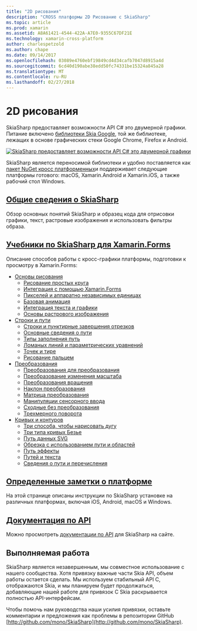 ```yaml
---
title: "2D рисования"
description: "CROSS платформы 2D Рисование с SkiaSharp"
ms.topic: article
ms.prod: xamarin
ms.assetid: A8A61421-4544-422A-A7E0-9355C67DF21E
ms.technology: xamarin-cross-platform
author: charlespetzold
ms.author: chape
ms.date: 09/14/2017
ms.openlocfilehash: 03089e4760ebf19849cd4d34cafb7047d8915a4d
ms.sourcegitcommit: 6cd40d190abe38edd50fc74331be15324a845a28
ms.translationtype: MT
ms.contentlocale: ru-RU
ms.lasthandoff: 02/27/2018
---
```

# <a name="2d-drawing"></a>2D рисования

SkiaSharp предоставляет возможности API C# это двумерной графики. Питание включено [библиотеки Skia Google](http://skia.org), той же библиотеке, лежащих в основе графических стеки Google Chrome, Firefox и Android.

[ ![](images/ide-sml.png "SkiaSharp предоставляет возможности API C# это двумерной графики")](images/ide.png)

SkiaSharp является переносимой библиотеки и удобно поставляется как [пакет NuGet кросс платформенных](https://www.nuget.org/packages/SkiaSharp)и поддерживает следующие платформы готового: macOS, Xamarin.Android и Xamarin.iOS, а также рабочий стол Windows.

## <a name="introduction-to-skiasharpgraphics-gamesskiasharpintroductionmd"></a>[Общие сведения о SkiaSharp](~/graphics-games/skiasharp/introduction.md)

Обзор основных понятий SkiaSharp и образец кода для отрисовки графики, текст, растровые изображения и использовать фильтры образа.

## <a name="skiasharp-tutorials-for-xamarinformsxamarin-formsuser-interfacegraphicsskiasharpindexmd"></a>[Учебники по SkiaSharp для Xamarin.Forms](~/xamarin-forms/user-interface/graphics/skiasharp/index.md)

Описание способов работы с кросс-графики платформы, подготовки к просмотру в Xamarin.Forms:

- [Основы рисования](~/xamarin-forms/user-interface/graphics/skiasharp/basics/index.md)
  * [Рисование простых круга](~/xamarin-forms/user-interface/graphics/skiasharp/basics/circle.md)
  * [Интеграция с помощью Xamarin.Forms](~/xamarin-forms/user-interface/graphics/skiasharp/basics/integration.md)
  * [Пикселей и аппаратно независимых единицах](~/xamarin-forms/user-interface/graphics/skiasharp/basics/pixels.md)
  * [Базовая анимация](~/xamarin-forms/user-interface/graphics/skiasharp/basics/animation.md)
  * [Интеграция текста и графики](~/xamarin-forms/user-interface/graphics/skiasharp/basics/text.md)
  * [Основы растрового изображения](~/xamarin-forms/user-interface/graphics/skiasharp/basics/bitmaps.md)
- [Строки и пути](~/xamarin-forms/user-interface/graphics/skiasharp/paths/index.md)
  * [Строки и пунктирные завершения отрезков](~/xamarin-forms/user-interface/graphics/skiasharp/paths/lines.md)
  * [Основные сведения о пути](~/xamarin-forms/user-interface/graphics/skiasharp/paths/paths.md)
  * [Типы заполнения путь](~/xamarin-forms/user-interface/graphics/skiasharp/paths/fill-types.md)
  * [Ломаных линий и параметрических уравнений](~/xamarin-forms/user-interface/graphics/skiasharp/paths/polylines.md)
  * [Точек и тире](~/xamarin-forms/user-interface/graphics/skiasharp/paths/dots.md)
  * [Рисование пальцем](~/xamarin-forms/user-interface/graphics/skiasharp/paths/finger-paint.md)
- [Преобразования](~/xamarin-forms/user-interface/graphics/skiasharp/transforms/index.md)
  * [Преобразования для преобразования](~/xamarin-forms/user-interface/graphics/skiasharp/transforms/translate.md)
  * [Преобразование изменения масштаба](~/xamarin-forms/user-interface/graphics/skiasharp/transforms/scale.md)
  * [Преобразования вращения](~/xamarin-forms/user-interface/graphics/skiasharp/transforms/rotate.md)
  * [Наклон преобразования](~/xamarin-forms/user-interface/graphics/skiasharp/transforms/skew.md)
  * [Матрица преобразования](~/xamarin-forms/user-interface/graphics/skiasharp/transforms/matrix.md)
  * [Манипуляции сенсорного ввода](~/xamarin-forms/user-interface/graphics/skiasharp/transforms/touch.md)
  * [Сходные без преобразования](~/xamarin-forms/user-interface/graphics/skiasharp/transforms/non-affine.md)
  * [Трехмерного поворота](~/xamarin-forms/user-interface/graphics/skiasharp/transforms/3d-rotation.md)
- [Кривых и контуров](~/xamarin-forms/user-interface/graphics/skiasharp/curves/index.md)
  * [Три способа, чтобы нарисовать дугу](~/xamarin-forms/user-interface/graphics/skiasharp/curves/arcs.md)
  * [Три типа кривых Безье](~/xamarin-forms/user-interface/graphics/skiasharp/curves/beziers.md)
  * [Путь данных SVG](~/xamarin-forms/user-interface/graphics/skiasharp/curves/path-data.md)
  * [Обрезка с использованием пути и областей](~/xamarin-forms/user-interface/graphics/skiasharp/curves/clipping.md)
  * [Путь эффекты](~/xamarin-forms/user-interface/graphics/skiasharp/curves/effects.md)
  * [Путей и текста](~/xamarin-forms/user-interface/graphics/skiasharp/curves/text-paths.md)
  * [Сведения о пути и перечисления](~/xamarin-forms/user-interface/graphics/skiasharp/curves/information.md)

## <a name="platform-specific-notesgraphics-gamesskiasharpplatformmd"></a>[Определенные заметки о платформе](~/graphics-games/skiasharp/platform.md)

На этой странице описаны инструкции по SkiaSharp установке на различных платформах, включая iOS, Android, macOS и Windows.

## <a name="api-documentationhttpsdeveloperxamarincomapinamespaceskiasharp"></a>[Документация по API](https://developer.xamarin.com/api/namespace/SkiaSharp/)

Можно просмотреть [документации по API](https://developer.xamarin.com/api/namespace/SkiaSharp/) для SkiaSharp на сайте.

## <a name="work-in-progress"></a>Выполняемая работа

SkiaSharp является незавершенным, мы совместное использование с нашего сообщества. Хотя привязку важные части Skia API, объем работы остается сделать. Мы используем стабильный API C, отображаются Skia, и мы планируем будет продолжаться, добавляющие нашей работе для привязок C Skia раскрывается полностью API-интерфейсам.

Чтобы помочь нам руководства наши усилия привязки, оставьте комментарии и предложения как проблемы в репозитории GitHub [http://github.com/mono/SkiaSharp](http://github.com/mono/SkiaSharp).
